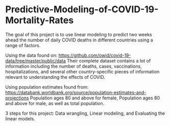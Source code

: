 # Predictive-Modeling-of-COVID-19-Mortality-Rates

The goal of this project is to use linear modeling to predict two weeks ahead the number of daily COVID deaths in different countries using a range of factors.


Using the data found on: https://github.com/owid/covid-19-data/tree/master/public/data Their complete dataset contains a lot of information including the number of deaths, cases, vaccinations, hospitalizations, and several other country-specific pieces of information relevant to understanding the effects of COVID.

Using population estimates found from: https://databank.worldbank.org/source/population-estimates-and-projections Population ages 80 and above for female, Population ages 80 and above for male, as well as total population.


3 steps for this project: Data wrangling, Linear modeling, and Evaluating the linear models.
